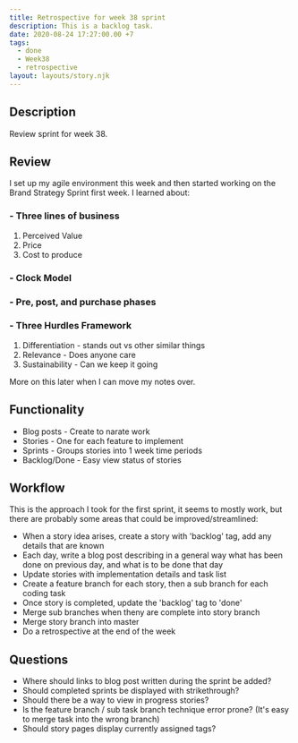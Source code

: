 ```yaml
---
title: Retrospective for week 38 sprint
description: This is a backlog task.
date: 2020-08-24 17:27:00.00 +7
tags:
  - done
  - Week38
  - retrospective
layout: layouts/story.njk
---
```

## Description

Review sprint for week 38.

## Review

I set up my agile environment this week and then started working on the Brand Strategy Sprint first week. I learned about:
### - Three lines of business
1. Perceived Value
2. Price
3. Cost to produce
### - Clock Model
### - Pre, post, and purchase phases
### - Three Hurdles Framework
1. Differentiation - stands out vs other similar things
2. Relevance - Does anyone care
3. Sustainability - Can we keep it going


More on this later when I can move my notes over.


## Functionality

- Blog posts - Create to narate work
- Stories - One for each feature to implement
- Sprints - Groups stories into 1 week time periods
- Backlog/Done - Easy view status of stories

## Workflow

This is the approach I took for the first sprint, it seems to mostly work, but there are probably some areas that could be improved/streamlined:

- When a story idea arises, create a story with 'backlog' tag, add any details that are known
- Each day, write a blog post describing in a general way what has been done on previous day, and what is to be done that day
- Update stories with implementation details and task list
- Create a feature branch for each story, then a sub branch for each coding task
- Once story is completed, update the 'backlog' tag to 'done'
- Merge sub branches when theny are complete into story branch
- Merge story branch into master
- Do a retrospective at the end of the week

## Questions

- Where should links to blog post written during the sprint be added?
- Should completed sprints be displayed with strikethrough?
- Should there be a way to view in progress stories?
- Is the feature branch / sub task branch technique error prone? (It's easy to merge task into the wrong branch)
- Should story pages display currently assigned tags?
